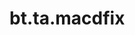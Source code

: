 <div itemscope itemtype="http://developers.google.com/ReferenceObject">
<meta itemprop="name" content="bt.ta.macdfix" />
<meta itemprop="path" content="Stable" />
</div>

# bt.ta.macdfix

<!-- Insert buttons and diff -->

<table class="tfo-notebook-buttons tfo-api nocontent" align="left">

</table>





<pre class="devsite-click-to-copy prettyprint lang-py tfo-signature-link">
<code>bt.ta.macdfix(
    *args, **kwargs
) -> np.array
</code></pre>



<!-- Placeholder for "Used in" -->
